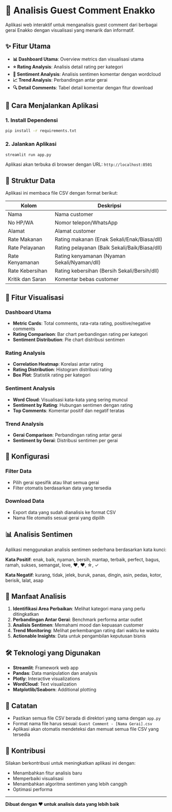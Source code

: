 # 🍗 Analisis Guest Comment Enakko

Aplikasi web interaktif untuk menganalisis guest comment dari berbagai gerai Enakko dengan visualisasi yang menarik dan informatif.

## ✨ Fitur Utama

- **📊 Dashboard Utama**: Overview metrics dan visualisasi utama
- **⭐ Rating Analysis**: Analisis detail rating per kategori
- **💬 Sentiment Analysis**: Analisis sentimen komentar dengan wordcloud
- **📈 Trend Analysis**: Perbandingan antar gerai
- **🔍 Detail Comments**: Tabel detail komentar dengan fitur download

## 🚀 Cara Menjalankan Aplikasi

### 1. Install Dependensi

```bash
pip install -r requirements.txt
```

### 2. Jalankan Aplikasi

```bash
streamlit run app.py
```

Aplikasi akan terbuka di browser dengan URL: `http://localhost:8501`

## 📁 Struktur Data

Aplikasi ini membaca file CSV dengan format berikut:

| Kolom | Deskripsi |
|-------|-----------|
| Nama | Nama customer |
| No HP/WA | Nomor telepon/WhatsApp |
| Alamat | Alamat customer |
| Rate Makanan | Rating makanan (Enak Sekali/Enak/Biasa/dll) |
| Rate Pelayanan | Rating pelayanan (Baik Sekali/Baik/Biasa/dll) |
| Rate Kenyamanan | Rating kenyamanan (Nyaman Sekali/Nyaman/dll) |
| Rate Kebersihan | Rating kebersihan (Bersih Sekali/Bersih/dll) |
| Kritik dan Saran | Komentar bebas customer |

## 🎨 Fitur Visualisasi

### Dashboard Utama
- **Metric Cards**: Total comments, rata-rata rating, positive/negative comments
- **Rating Comparison**: Bar chart perbandingan rating per kategori
- **Sentiment Distribution**: Pie chart distribusi sentimen

### Rating Analysis
- **Correlation Heatmap**: Korelasi antar rating
- **Rating Distribution**: Histogram distribusi rating
- **Box Plot**: Statistik rating per kategori

### Sentiment Analysis
- **Word Cloud**: Visualisasi kata-kata yang sering muncul
- **Sentiment by Rating**: Hubungan sentimen dengan rating
- **Top Comments**: Komentar positif dan negatif teratas

### Trend Analysis
- **Gerai Comparison**: Perbandingan rating antar gerai
- **Sentiment by Gerai**: Distribusi sentimen per gerai

## 🔧 Konfigurasi

### Filter Data
- Pilih gerai spesifik atau lihat semua gerai
- Filter otomatis berdasarkan data yang tersedia

### Download Data
- Export data yang sudah dianalisis ke format CSV
- Nama file otomatis sesuai gerai yang dipilih

## 📊 Analisis Sentimen

Aplikasi menggunakan analisis sentimen sederhana berdasarkan kata kunci:

**Kata Positif**: enak, baik, nyaman, bersih, mantap, terbaik, perfect, bagus, ramah, sukses, semangat, love, ♥️, ❤️, ☆, ✓

**Kata Negatif**: kurang, tidak, jelek, buruk, panas, dingin, asin, pedas, kotor, berisik, lalat, asap

## 🎯 Manfaat Analisis

1. **Identifikasi Area Perbaikan**: Melihat kategori mana yang perlu ditingkatkan
2. **Perbandingan Antar Gerai**: Benchmark performa antar outlet
3. **Analisis Sentimen**: Memahami mood dan kepuasan customer
4. **Trend Monitoring**: Melihat perkembangan rating dari waktu ke waktu
5. **Actionable Insights**: Data untuk pengambilan keputusan bisnis

## 🛠️ Teknologi yang Digunakan

- **Streamlit**: Framework web app
- **Pandas**: Data manipulation dan analysis
- **Plotly**: Interactive visualizations
- **WordCloud**: Text visualization
- **Matplotlib/Seaborn**: Additional plotting

## 📝 Catatan

- Pastikan semua file CSV berada di direktori yang sama dengan `app.py`
- Format nama file harus sesuai: `Guest Comment - [Nama Gerai].csv`
- Aplikasi akan otomatis mendeteksi dan memuat semua file CSV yang tersedia

## 🤝 Kontribusi

Silakan berkontribusi untuk meningkatkan aplikasi ini dengan:
- Menambahkan fitur analisis baru
- Memperbaiki visualisasi
- Menambahkan algoritma sentimen yang lebih canggih
- Optimasi performa

---

**Dibuat dengan ❤️ untuk analisis data yang lebih baik**

